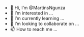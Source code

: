- 👋 Hi, I’m @MartinsNgunza
- 👀 I’m interested in ...
- 🌱 I’m currently learning ...
- 💞️ I’m looking to collaborate on ...
- 📫 How to reach me ...

<!---
MartinsNgunza/MartinsNgunza is a ✨ special ✨ repository because its `README.md` (this file) appears on your GitHub profile.
You can click the Preview link to take a look at your changes.
--->
